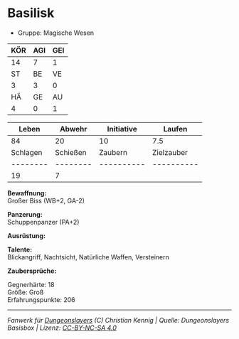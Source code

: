 # Basilisk  
- Gruppe: Magische Wesen  

| KÖR | AGI | GEI |  
| --- | --- | --- |  
| 14  | 7   | 1   |
| ST  | BE  | VE  |  
| 3   | 3   | 0   |
| HÄ  | GE  | AU  |  
| 4   | 0   | 1   |


| Leben    | Abwehr   | Initiative | Laufen     |
| -------- | -------- | ---------- | ---------- |
| 84       | 20       | 10         | 7.5        |
| Schlagen | Schießen | Zaubern    | Zielzauber |
| -------- | -------- | ---------- | ---------- |
| 19       | 7        |            |            |

**Bewaffnung:**  
Großer Biss (WB+2, GA-2)

**Panzerung:**  
Schuppenpanzer (PA+2)

**Ausrüstung:**  


**Talente:**  
Blickangriff, Nachtsicht, Natürliche Waffen, Versteinern

**Zaubersprüche:**  


Gegnerhärte: 18  
Größe: Groß  
Erfahrungspunkte: 206  



___
*Fanwerk für [Dungeonslayers](https://www.dungeonslayers.net/) (C) Christian Kennig | Quelle: Dungeonslayers Basisbox | Lizenz: [CC-BY-NC-SA 4.0](https://creativecommons.org/licenses/by-nc-sa/4.0/deed.de)*